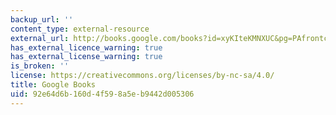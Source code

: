 ```yaml
---
backup_url: ''
content_type: external-resource
external_url: http://books.google.com/books?id=xyKIteKMNXUC&pg=PAfrontcover
has_external_licence_warning: true
has_external_license_warning: true
is_broken: ''
license: https://creativecommons.org/licenses/by-nc-sa/4.0/
title: Google Books
uid: 92e64d6b-160d-4f59-8a5e-b9442d005306
---
```

